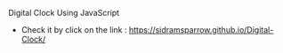 Digital Clock Using JavaScript

* Check it by click on the link :
  https://sidramsparrow.github.io/Digital-Clock/
